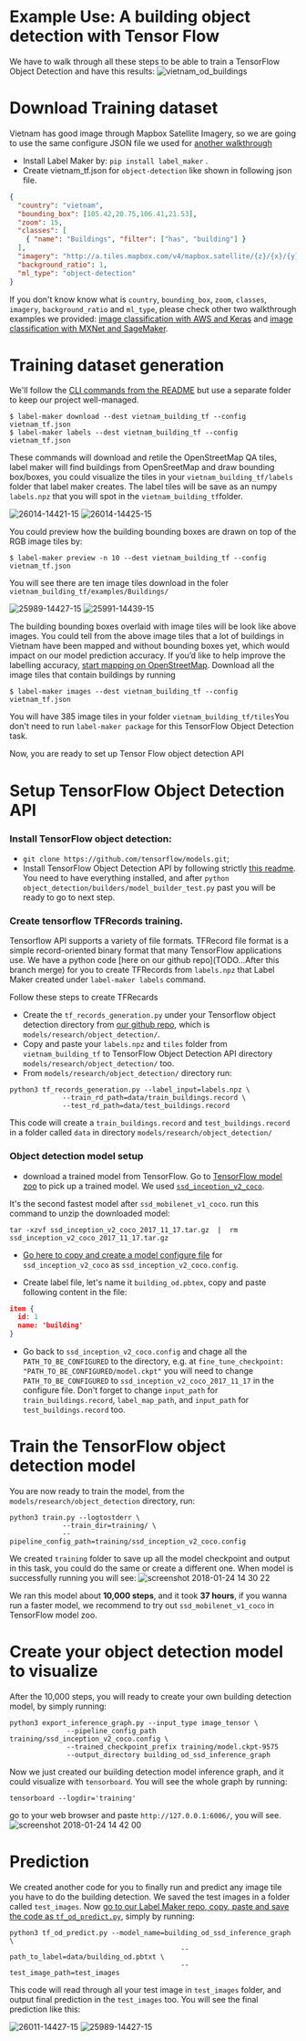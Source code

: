 # Example Use: A building object detection with Tensor Flow

We have to walk through all these steps to be able to train a TensorFlow Object Detection and have this results:
![vietnam_od_buildings](https://user-images.githubusercontent.com/14057932/35354064-0cd453f6-0117-11e8-8e6f-96f5619bcdf3.png)


# Download Training dataset
Vietnam has good image through Mapbox Satellite Imagery, so we are going to use the same configure JSON file we used for [another walkthrough](https://github.com/developmentseed/label-maker/blob/tf_object_detection/examples/walkthrough-classification-mxnet-sagemaker.md)
- Install Label Maker by: `pip install label_maker` .
- Create vietnam_tf.json for `object-detection` like shown in following json file.
```json
{
  "country": "vietnam",
  "bounding_box": [105.42,20.75,106.41,21.53],
  "zoom": 15,
  "classes": [
    { "name": "Buildings", "filter": ["has", "building"] }
  ],
  "imagery": "http://a.tiles.mapbox.com/v4/mapbox.satellite/{z}/{x}/{y}.jpg?access_token=ACCESS_TOKEN",
  "background_ratio": 1,
  "ml_type": "object-detection"
}
```
If you don't know know what is `country`, `bounding_box`, `zoom`, `classes`, `imagery`, `background_ratio` and `ml_type`, please check other two walkthrough examples we provided: [image classification with AWS and Keras](https://github.com/developmentseed/label-maker/blob/tf_object_detection/examples/walkthrough-classification-aws.md) and [image classification with MXNet and SageMaker](https://github.com/developmentseed/label-maker/blob/tf_object_detection/examples/walkthrough-classification-mxnet-sagemaker.md).

# Training dataset generation
We'll follow the [CLI commands from the README](https://github.com/developmentseed/label-maker#command-line-use) but use a separate folder to keep our project well-managed.

```shell
$ label-maker download --dest vietnam_building_tf --config vietnam_tf.json
$ label-maker labels --dest vietnam_building_tf --config vietnam_tf.json
```
These commands will download and retile the OpenStreetMap QA tiles, label maker will find buildings from OpenSreetMap and draw bounding box/boxes, you could visualize the tiles in your `vietnam_building_tf/labels` folder that label maker creates.
The label tiles will be save as an numpy `labels.npz` that you will spot in the `vietnam_building_tf`folder.

![26014-14421-15](https://user-images.githubusercontent.com/14057932/35344642-a130760e-00fb-11e8-85ea-628e00c13dd5.png)  ![26014-14425-15](https://user-images.githubusercontent.com/14057932/35344651-a75e74fe-00fb-11e8-95d3-3685c6fa170f.png)

You could preview how the building bounding boxes are drawn on top of the RGB image tiles by:

```shell
$ label-maker preview -n 10 --dest vietnam_building_tf --config vietnam_tf.json
```
You will see there are ten image tiles download in the foler `vietnam_building_tf/examples/Buildings/`

![25989-14427-15](https://user-images.githubusercontent.com/14057932/35346218-a375d342-00ff-11e8-9ee1-8ff5c4396290.jpg) ![25991-14439-15](https://user-images.githubusercontent.com/14057932/35346236-b2c3e3ac-00ff-11e8-9ad3-250a756e852f.jpg)

The building bounding boxes overlaid with image tiles will be look like above images.
You could tell from the above image tiles that a lot of buildings in Vietnam have been mapped and without bounding boxes yet, which would impact on our model prediction accuracy. If you’d like to help improve the labelling accuracy, [start mapping on OpenStreetMap](https://www.openstreetmap.org/#map=10/20.9755/105.4118).
Download all the image tiles that contain buildings by running
```shell
$ label-maker images --dest vietnam_building_tf --config vietnam_tf.json
```
You will have 385 image tiles in your folder `vietnam_building_tf/tiles`You don't need to run `label-maker package` for this TensorFlow Object Detection task.

Now, you are ready to set up Tensor Flow object detection API

# Setup TensorFlow Object Detection API
### Install TensorFlow object detection:
- `git clone https://github.com/tensorflow/models.git`;
- Install TensorFlow Object Detection API by following strictly [this readme](https://github.com/tensorflow/models/blob/master/research/object_detection/g3doc/installation.md). You need to have everything installed, and after `python object_detection/builders/model_builder_test.py` past you will be ready to go to next step.

### Create tensorflow TFRecords training.
Tensorflow API supports a variety of file formats. TFRecord file format is a simple record-oriented binary format that many TensorFlow applications use. We have a python code [here on our github repo](TODO...After this branch merge) for you to create TFRecords from `labels.npz` that Label Maker created under `label-maker labels` command.

Follow these steps to create TFRecards
- Create the `tf_records_generation.py` under your Tensorflow object detection directory from [our github repo](), which is `models/research/object_detection/`.
- Copy and paste your `labels.npz` and `tiles` folder from `vietnam_building_tf` to TensorFlow Object Detection API directory `models/research/object_detection/` too.
- From `models/research/object_detection/` directory run:
```shell
python3 tf_records_generation.py --label_input=labels.npz \
             --train_rd_path=data/train_buildings.record \
             --test_rd_path=data/test_buildings.record
```
This code will create a `train_buildings.record` and `test_buildings.record` in a folder called `data` in directory `models/research/object_detection/`

### Object detection model setup
- download a trained model from TensorFlow. Go to [TensorFlow model zoo](https://github.com/tensorflow/models/blob/master/research/object_detection/g3doc/detection_model_zoo.md) to pick up a trained model. We used [`ssd_inception_v2_coco`](http://download.tensorflow.org/models/object_detection/ssd_inception_v2_coco_2017_11_17.tar.gz).

It's the second fastest model after `ssd_mobilenet_v1_coco`.
run this command to unzip the downloaded model:
```shell
tar -xzvf ssd_inception_v2_coco_2017_11_17.tar.gz  |  rm ssd_inception_v2_coco_2017_11_17.tar.gz
```
- [Go here to copy and create  a model configure file](https://raw.githubusercontent.com/tensorflow/models/master/research/object_detection/samples/configs/ssd_inception_v2_coco.config) for `ssd_inception_v2_coco` as `ssd_inception_v2_coco.config`.

- Create label file, let's name it `building_od.pbtex`, copy and paste following content in the file:

```JSON
item {
  id: 1
  name: 'building'
}

```
- Go back to `ssd_inception_v2_coco.config` and chage all the `PATH_TO_BE_CONFIGURED` to the directory, e.g. at `fine_tune_checkpoint: "PATH_TO_BE_CONFIGURED/model.ckpt"` you will need to change `PATH_TO_BE_CONFIGURED` to `ssd_inception_v2_coco_2017_11_17` in the configure file. Don't forget to change `input_path` for `train_buildings.record`, `label_map_path`, and `input_path` for `test_buildings.record` too.

# Train the TensorFlow object detection model
You are now ready to train the model, from the `models/research/object_detection` directory, run:
```shell
python3 train.py --logtostderr \
             --train_dir=training/ \
             --pipeline_config_path=training/ssd_inception_v2_coco.config
```
We created `training` folder to save up all the model checkpoint and output in this task, you could do the same or create a different one.
When model is successfully running you will see:
![screenshot 2018-01-24 14 30 22](https://user-images.githubusercontent.com/14057932/35352821-27df9a6a-0113-11e8-8c44-61d994d34ae6.png)

We ran this model about **10,000 steps**, and it took **37 hours**, if you wanna run a faster model, we recommend to try out `ssd_mobilenet_v1_coco` in TensorFlow model zoo.

# Create your object detection model to visualize
After the 10,000 steps, you will ready to create your own building detection model, by simply running:
```shell
python3 export_inference_graph.py --input_type image_tensor \
              --pipeline_config_path training/ssd_inception_v2_coco.config \
              --trained_checkpoint_prefix training/model.ckpt-9575
              --output_directory building_od_ssd_inference_graph
```
Now we just created our building detection model inference graph, and it could visualize with `tensorboard`.
You will see the whole graph by running:
```shell
tensorboard --logdir='training'
```
go to your web browser and paste `http://127.0.0.1:6006/`, you will see.
![screenshot 2018-01-24 14 42 00](https://user-images.githubusercontent.com/14057932/35353302-c6f555c6-0114-11e8-8c7c-1b5334e9c449.png)

# Prediction
We created another code for you to finally run and predict any image tile you have to do the building detection. We saved the test images in a folder called `test_images`. Now [go to our Label Maker repo, copy, paste and save the code as `tf_od_predict.py`](https://github.com/developmentseed/label-maker/blob/tf_object_detection/examples/utils/tf_od_predict.py), simply by running:
```shell
python3 tf_od_predict.py --model_name=building_od_ssd_inference_graph \
                                          --path_to_label=data/building_od.pbtxt \
                                          --test_image_path=test_images
```

This code will read through all your test image in `test_images` folder, and output final prediction in the `test_images` too. You will see the final prediction like this:

![26011-14427-15](https://user-images.githubusercontent.com/14057932/35353614-b1709390-0115-11e8-8277-08768034006d.jpg) ![25989-14427-15](https://user-images.githubusercontent.com/14057932/35353624-bacf4846-0115-11e8-9fd0-b3c75cfaaa06.jpg)
